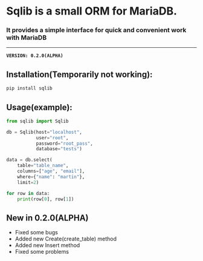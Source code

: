 # Sqlib is a small ORM for MariaDB. 
### It provides a simple interface for quick and convenient work with MariaDB

***
**`VERSION: 0.2.0(ALPHA)`**

## Installation(Temporarily not working): 
```bash
pip install sqlib
```

## Usage(example): 
```python
from sqlib import Sqlib

db = Sqlib(host="localhost",
           user="root",
           password="root_pass",
           database="tests")

data = db.select(
    table="table_name", 
    columns=["age", "email"],
    where={"name": "martin"}, 
    limit=2)

for row in data:
    print(row[0], row[1])
```
## New in 0.2.0(ALPHA)
- Fixed some bugs 
- Added new Create(create_table) method
- Added new Insert method
- Fixed some problems 